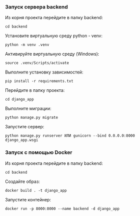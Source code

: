 ### Запуск сервера backend
Из корня проекта перейдите в папку backend:
```
cd backend
```
Установите виртуальную среду python - venv:
```
python -m venv .venv
```
Активируйте виртуальную среду (Windows):
```
source .venv/Scripts/activate
```
Выполните установку зависимостей:
```
pip install -r requirements.txt
```
Перейдите в папку проекта:
```
cd django_app
```
Выполните миграции:
```
python manage.py migrate
```
Запустите сервер:
```
python manage.py runserver ИЛИ gunicorn --bind 0.0.0.0:8000 django_app.wsgi
```
### Запуск с помощью Docker
Из корня проекта перейдите в папку backend:
```
cd backend
```
Создайте образ:
```
docker build . -t django_app
```
Запустите контейнер:
```
docker run -p 8000:8000 --name backend -d django_app
```
